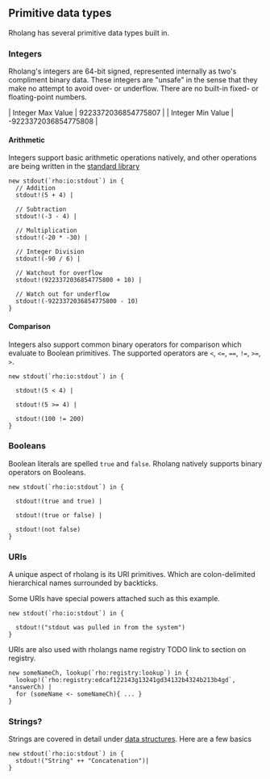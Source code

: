## Primitive data types

Rholang has several primitive data types built in.

### Integers
Rholang's integers are 64-bit signed, represented internally as two's compliment binary data. These integers are "unsafe" in the sense that they make no attempt to avoid over- or underflow. There are no built-in fixed- or floating-point numbers.

| Integer Max Value |  9223372036854775807 |
| Integer Min Value | -9223372036854775808 |

#### Arithmetic
Integers support basic arithmetic operations natively, and other operations are being written in the [standard library](https://github.com/JoshOrndorff/librho/UnsafeMath)

```rholang
new stdout(`rho:io:stdout`) in {
  // Addition
  stdout!(5 + 4) |

  // Subtraction
  stdout!(-3 - 4) |

  // Multiplication
  stdout!(-20 * -30) |

  // Integer Division
  stdout!(-90 / 6) |

  // Watchout for overflow
  stdout!(9223372036854775800 + 10) |

  // Watch out for underflow
  stdout!(-9223372036854775800 - 10)
}
```

#### Comparison
Integers also support common binary operators for comparison which evaluate to Boolean primitives. The supported operators are `<`, `<=`, `==`, `!=`, `>=`, `>`.

```rholang
new stdout(`rho:io:stdout`) in {

  stdout!(5 < 4) |

  stdout!(5 >= 4) |

  stdout!(100 != 200)
}
```

### Booleans
Boolean literals are spelled `true` and `false`. Rholang natively supports binary operators on Booleans.

```rholang
new stdout(`rho:io:stdout`) in {

  stdout!(true and true) |

  stdout!(true or false) |

  stdout!(not false)
}
```

### URIs
A unique aspect of rholang is its URI primitives. Which are colon-delimited hierarchical names surrounded by backticks.

Some URIs have special powers attached such as this example.
```rholang
new stdout(`rho:io:stdout`) in {

  stdout!("stdout was pulled in from the system")
}
```

URIs are also used with rholangs name registry TODO link to section on registry.
```rholang
new someNameCh, lookup(`rho:registry:lookup`) in {
  lookup!(`rho:registry:edcaf122143g13241gd34132b4324b213b4gd`, *answerCh) |
  for (someName <- someNameCh){ ... }
}
```


### Strings?
Strings are covered in detail under [data structures](../data_structures). Here are a few basics

```rholang
new stdout(`rho:io:stdout`) in {
  stdout!("String" ++ "Concatenation")|
}
```
